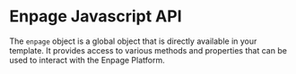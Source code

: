 # Enpage Javascript API

The `enpage` object is a global object that is directly available in your template. It provides access to various methods and properties that can be used to interact with the Enpage Platform.


